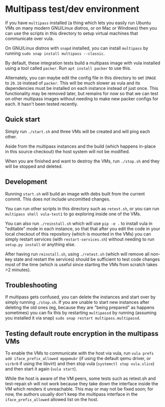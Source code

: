 # Multipass test/dev environment

If you have `multipass` installed (a thing which lets you easily run Ubuntu VMs
on many modern GNU/Linux distros, or on Mac or Windows) then you can use the
scripts in this directory to setup virtual machines that communicate over
vula.

On GNU/Linux distros with `snapd` installed, you can install `multipass` by
running `sudo snap install multipass --classic`.

By default, these integration tests build a multipass image with vula
installed using a tool called `packer`. Run `apt install packer` to use this.

Alternately, you can maybe edit the config file in this directory to set
`IMAGE` to `20.10` instead of `packer`. This will be much slower as vula and
its dependencies must be installed on each instance instead of just once. This
functionality may be removed later, but remains for now so that we can test on
other multipass images without needing to make new packer configs for each. It
hasn't been tested recently.

## Quick start

Simply run `./start.sh` and three VMs will be created and will ping each other.

Aside from the multipass instances and the build (which happens in-place in
this source checkout) the host system will not be modified.

When you are finished and want to destroy the VMs, run `./stop.sh` and they
will be stopped and deleted.

## Development

Running `start.sh` will build an image with debs built from the current commit.
This does *not* include uncomitted changes.

You can run other scripts in this directory such as `retest.sh`, or you can run
`multipass shell vula-test1` to go exploring inside one of the VMs.

You can also run `./reinstall.sh` which will use `pip -e .` to install vula in
"editable" mode in each instance, so that that after you edit the code in your
local checkout of this repository (which is mounted in the VMs) you can simply
restart services (with `restart-services.sh`) without needing to run `setup.py
install` or anything else.

After having run `reinstall.sh`, using `./retest.sh` (which will remove all
non-key state and restart the services) should be sufficient to test code
changes most of the time (which is useful since starting the VMs from scratch
takes >2 minutes).

## Troubleshooting

If multipass gets confused, you can delete the instances and start over by
simply running `./stop.sh`. If you are unable to start new instances after
deleting the old ones (eg, because they are "being prepared" as happens
sometimes) you can fix this by restarting `multipassd` by running (assuming you
installed it via snap) `sudo snap restart multipass.multipassd`.

## Testing default route encryption in the multipass VMs

To enable the VMs to communicate with the host via vula, run `vula prefs add
iface_prefix_allowed mpqemubr` (if using the default qemu driver, or `virbr0`
if using the libvirt) and then stop vula (`systemctl stop vula.slice`) and then
start it again (`vula start`).

While the host is aware of the VM peers, some tests such as retest.sh and
test-repair.sh will not work because they take down the interface inside the VM
which renders it unreachable. This may or may not be fixed soon; for now, the
authors usually don't keep the multipass interface in the
`iface_prefix_allowed` allowed list on the host.
